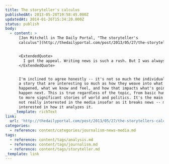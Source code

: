 ```yaml
---
title: The storyteller's calculus
publishedAt: 2013-05-28T19:58:45.000Z
updatedAt: 2014-01-26T15:34:20.000Z
status: publish
body:
  - content: >
      [Jon Mitchell in The Daily Portal, "The storyteller's
      calculus"](http://thedailyportal.com/post/2013/05/27/the-storytellers-calculus/):


      <ExtendedQuote>
        I got the appeal. Writing news is such a rush. But I was always more interested in people's reaction to the news than to the news itself. Real news, made-up stories, movies and albums, viral videos, it was all the same to me in this regard. I appreciate a good fact like any scientifically-minded person, but the collective psychic reaction to information -- real or imaginary -- was always the more important event to me.
      </ExtendedQuote>


      I'm inclined to agree honestly -- it's not so much the individual facts of
      a story that are interesting so much as how they weave into what's
      happened, what we know and feel, and how that impacts what's going to
      happen next. This is true regardless of the topic, from basic human tales
      to more significant stories of world and politics. It's the main reason on
      not really interested in the media insofar as it breaks news -- more
      interested in how it analyzes it.
    _template: richText
link:
  url: 'http://thedailyportal.com/post/2013/05/27/the-storytellers-calculus/'
categories:
  - reference: content/categories/journalism-news-media.md
tags:
  - reference: content/tags/analysis.md
  - reference: content/tags/journalism.md
  - reference: content/tags/storyteller.md
_template: link
---
```



